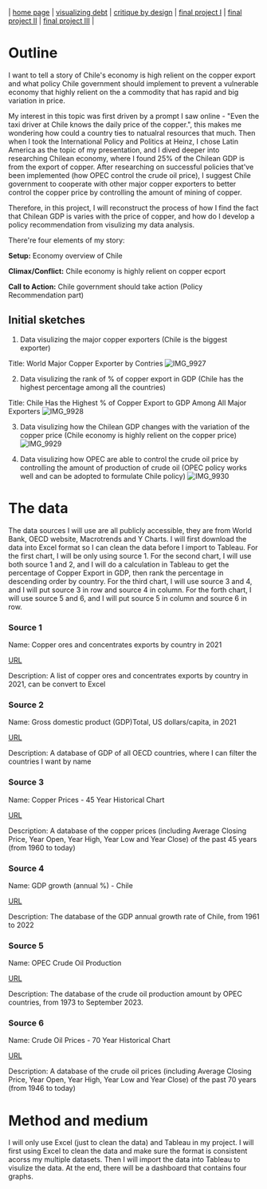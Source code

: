 | [home page](https://tinazhang1219.github.io/Tina-Zhang-Portfolio/) | [visualizing debt](visualizing-government-debt.md) | [critique by design](critique-by-design.md) | [final project I](final-project-part-one.md) | [final project II](final-project-part-two.md) | [final project III](final-project-part-three.md) |

# Outline
I want to tell a story of Chile's economy is high relient on the copper export and what policy Chile government should implement to prevent a vulnerable economy that highly relient on the a commodity that has rapid and big variation in price. 

My interest in this topic was first driven by a prompt I saw online - "Even the taxi driver at Chile knows the daily price of the copper.", this makes me wondering how could a country ties to natualral resources that much. Then when I took the International Policy and Politics at Heinz, I chose Latin America as the topic of my presentation, and I dived deeper into researching Chilean economy, where I found 25% of the Chilean GDP is from the export of copper. After researching on successful policies that've been implemented (how OPEC control the crude oil price), I suggest Chile government to cooperate with other major copper exporters to better control the copper price by controlling the amount of mining of copper.

Therefore, in this project, I will reconstruct the process of how I find the fact that Chilean GDP is varies with the price of copper, and how do I develop a policy recommendation from visulizing my data analysis. 

There're four elements of my story:

**Setup:** Economy overview of Chile

**Climax/Conflict:** Chile economy is highly relient on copper ecport

**Call to Action:** Chile government should take action (Policy Recommendation part)

## Initial sketches
1. Data visulizing the major copper exporters (Chile is the biggest exporter)

Title: World Major Copper Exporter by Contries
![IMG_9927](https://github.com/TinaZhang1219/Tina-Zhang-Portfolio/assets/157413922/fc5670f9-049e-4eec-ad9b-72b886b842aa)

2. Data visulizing the rank of % of copper export in GDP (Chile has the highest percentage among all the countries)

Title: Chile Has the Highest % of Copper Export to GDP Among All Major Exporters
![IMG_9928](https://github.com/TinaZhang1219/Tina-Zhang-Portfolio/assets/157413922/5da376be-796e-4103-9406-d8697d13db22)

3. Data visulizing how the Chilean GDP changes with the variation of the copper price (Chile economy is highly relient on the copper price)
![IMG_9929](https://github.com/TinaZhang1219/Tina-Zhang-Portfolio/assets/157413922/e4220bd7-13a4-4ade-a42d-36763f6c245b)

4. Data visulizing how OPEC are able to control the crude oil price by controlling the amount of production of crude oil (OPEC policy works well and can be adopted to formulate Chile policy)
![IMG_9930](https://github.com/TinaZhang1219/Tina-Zhang-Portfolio/assets/157413922/d58e9ae2-da56-4ad3-8dc4-cb03e3948c3d)

# The data
The data sources I will use are all publicly accessible, they are from World Bank, OECD website, Macrotrends and Y Charts.
I will first download the data into Excel format so I can clean the data before I import to Tableau.
For the first chart, I will be only using source 1. For the second chart, I will use both source 1 and 2, and I will do a calculation in Tableau to get the percentage of Copper Export in GDP, then rank the percentage in descending order by country. For the third chart, I will use source 3 and 4, and I will put source 3 in row and source 4 in column. For the forth chart, I will use source 5 and 6, and I will put source 5 in column and source 6 in row. 

### Source 1
Name: Copper ores and concentrates exports by country in 2021

[URL](https://wits.worldbank.org/trade/comtrade/en/country/ALL/year/2021/tradeflow/Exports/partner/WLD/product/260300#:~:text=In%202021%2C%20Top%20exporters%20of,4%2C136%2C652.37K%20%2C%20495%2C328%2C000%20Kg)

Description: A list of copper ores and concentrates exports by country in 2021, can be convert to Excel

### Source 2
Name: Gross domestic product (GDP)Total, US dollars/capita, in 2021

[URL](https://data.oecd.org/gdp/gross-domestic-product-gdp.html)

Description: A database of GDP of all OECD countries, where I can filter the countries I want by name

### Source 3
Name: Copper Prices - 45 Year Historical Chart

[URL](https://www.macrotrends.net/1476/copper-prices-historical-chart-data)

Description: A database of the copper prices (including Average Closing Price, Year Open, Year High, Year Low and Year Close) of the past 45 years (from 1960 to today)

### Source 4
Name: GDP growth (annual %) - Chile

[URL](https://data.worldbank.org/indicator/NY.GDP.MKTP.KD.ZG?locations=CL)

Description: The database of the GDP annual growth rate of Chile, from 1961 to 2022

### Source 5
Name: OPEC Crude Oil Production

[URL](https://ycharts.com/indicators/opec_crude_oil_production#:~:text=OPEC%20Crude%20Oil%20Production%20is,5.61%25%20from%20one%20year%20ago)

Description: The database of the crude oil production amount by OPEC countries, from 1973 to September 2023.

### Source 6
Name: Crude Oil Prices - 70 Year Historical Chart

[URL](https://www.macrotrends.net/1369/crude-oil-price-history-chart)

Description: A database of the crude oil prices (including Average Closing Price, Year Open, Year High, Year Low and Year Close) of the past 70 years (from 1946 to today)

# Method and medium
I will only use Excel (just to clean the data) and Tableau in my project.
I will first using Excel to clean the data and make sure the format is consistent acorss my multiple datasets. Then I will import the data into Tableau to visulize the data. At the end, there will be a dashboard that contains four graphs.
